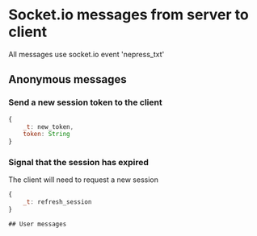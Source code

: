 # Socket.io messages from server to client

All messages use socket.io event 'nepress_txt'

## Anonymous messages

### Send a new session token to the client

```javascript
{
    _t: new_token,
    token: String
}
```

### Signal that the session has expired

The client will need to request a new session

```javascript
{
    _t: refresh_session
}

## User messages
